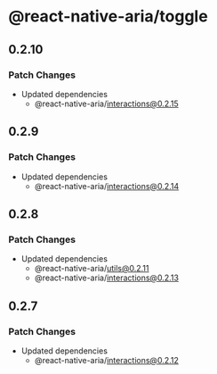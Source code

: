 # @react-native-aria/toggle

## 0.2.10

### Patch Changes

- Updated dependencies
  - @react-native-aria/interactions@0.2.15

## 0.2.9

### Patch Changes

- Updated dependencies
  - @react-native-aria/interactions@0.2.14

## 0.2.8

### Patch Changes

- Updated dependencies
  - @react-native-aria/utils@0.2.11
  - @react-native-aria/interactions@0.2.13

## 0.2.7

### Patch Changes

- Updated dependencies
  - @react-native-aria/interactions@0.2.12
